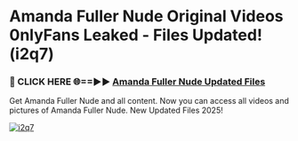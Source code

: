 # Amanda Fuller Nude Original Videos 0nlyFans Leaked - Files Updated! (i2q7)

<h3>🔴 CLICK HERE 🌐==►► <a href="https://tinyurl.com/52m3yx9h" rel="nofollow">Amanda Fuller Nude Updated Files</a></h3>

Get Amanda Fuller Nude and all content. Now you can access all videos and pictures of Amanda Fuller Nude. New Updated Files 2025!

[![i2q7](https://i.imgur.com/TnHtlc8.gif)](https://tinyurl.com/52m3yx9h)
